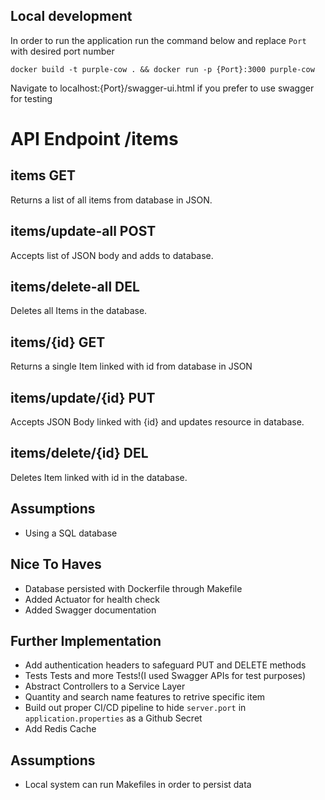 ## Local development

In order to run the application run the command below and replace `Port` with desired port number

```
docker build -t purple-cow . && docker run -p {Port}:3000 purple-cow
```

Navigate to localhost:{Port}/swagger-ui.html if you prefer to use swagger for testing

# API Endpoint /items
## items   GET
Returns a list of all items from database in JSON.

## items/update-all   POST
Accepts list of JSON body and adds to database.

## items/delete-all   DEL
Deletes all Items in the database.

## items/{id}  GET
Returns a single Item linked with id from database in JSON

## items/update/{id}    PUT
Accepts JSON Body linked with {id} and updates resource in database.

## items/delete/{id}   DEL
Deletes Item linked with id in the database.

## Assumptions
- Using a SQL database

## Nice To Haves
- Database persisted with Dockerfile through Makefile
- Added Actuator for health check
- Added Swagger documentation

## Further Implementation

- Add authentication headers to safeguard PUT and DELETE methods
- Tests Tests and more Tests!(I used Swagger APIs for test purposes)
- Abstract Controllers to a Service Layer
- Quantity and search name features to retrive specific item
- Build out proper CI/CD pipeline to hide `server.port` in `application.properties` as a Github Secret
- Add Redis Cache

## Assumptions
- Local system can run Makefiles in order to persist data